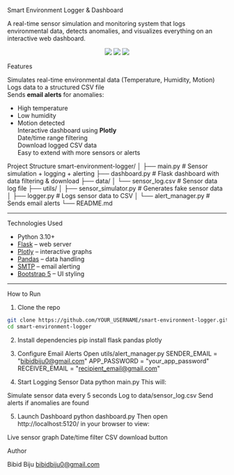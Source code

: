  Smart Environment Logger & Dashboard

A real-time sensor simulation and monitoring system that logs environmental data, detects anomalies, and visualizes everything on an interactive web dashboard.

<div align="center">
  <img src="https://img.shields.io/badge/Flask-2.3-green?style=flat&logo=flask">
  <img src="https://img.shields.io/badge/Plotly-graph-blue?style=flat&logo=plotly">
  <img src="https://img.shields.io/badge/Python-3.10-blue?style=flat&logo=python">
</div>







 Features

Simulates real-time environmental data (Temperature, Humidity, Motion)  
Logs data to a structured CSV file  
Sends **email alerts** for anomalies:
  -  High temperature
  -  Low humidity
  -  Motion detected  
Interactive dashboard using **Plotly**  
Date/time range filtering  
Download logged CSV data  
Easy to extend with more sensors or alerts



 Project Structure
smart-environment-logger/
│
├── main.py # Sensor simulation + logging + alerting
├── dashboard.py # Flask dashboard with data filtering & download
├── data/
│ └── sensor_log.csv # Sensor data log file
├── utils/
│ ├── sensor_simulator.py # Generates fake sensor data
│ ├── logger.py # Logs sensor data to CSV
│ └── alert_manager.py # Sends email alerts
└── README.md
 
---

 Technologies Used

- Python 3.10+
- [Flask](https://flask.palletsprojects.com/) – web server
- [Plotly](https://plotly.com/python/) – interactive graphs
- [Pandas](https://pandas.pydata.org/) – data handling
- [SMTP](https://docs.python.org/3/library/smtplib.html) – email alerting
- [Bootstrap 5](https://getbootstrap.com/) – UI styling

---

 How to Run

 1. Clone the repo

```bash
git clone https://github.com/YOUR_USERNAME/smart-environment-logger.git
cd smart-environment-logger
```
2. Install dependencies
pip install flask pandas plotly

3. Configure Email Alerts
Open utils/alert_manager.py 
SENDER_EMAIL = "bibidbiju0@gmail.com"
APP_PASSWORD = "your_app_password"
RECEIVER_EMAIL = "recipient_email@gmail.com"

4. Start Logging Sensor Data
python main.py
This will:

Simulate sensor data every 5 seconds
Log to data/sensor_log.csv
Send alerts if anomalies are found
 
5. Launch Dashboard
python dashboard.py
Then open http://localhost:5120/ in your browser to view:

Live sensor graph
Date/time filter
CSV download button


Author

Bibid Biju
bibidbiju0@gmail.com



